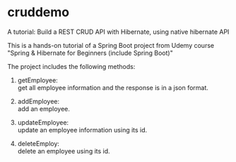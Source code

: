 # cruddemo
A tutorial: Build a REST CRUD API with Hibernate, using native hibernate API

This is a hands-on tutorial of a Spring Boot project from Udemy course "Spring & Hibernate for Beginners (include Spring Boot)"

The project includes the following methods:

1. getEmployee:    
    get all employee information and the response is in a json format.
    
2. addEmployee:   
    add an employee.
    
3. updateEmployee:    
    update an employee information using its id.
    
4. deleteEmploy:    
    delete an employee using its id.
